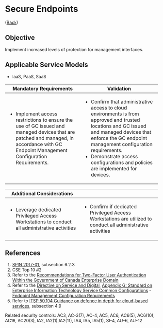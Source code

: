 # Secure Endpoints

([Back](../README.md))

## Objective

Implement increased levels of protection for management interfaces.

## Applicable Service Models

- IaaS, PaaS, SaaS

| Mandatory Requirements                                                                                                                                                                            | Validation                                                                                                                                                                                                                                                                                       |
| ------------------------------------------------------------------------------------------------------------------------------------------------------------------------------------------------- | ------------------------------------------------------------------------------------------------------------------------------------------------------------------------------------------------------------------------------------------------------------------------------------------------ |
| <ul><li>Implement access restrictions to ensure the use of GC issued and managed devices that are patched and managed, in accordance with GC Endpoint Management Configuration Requirements.</li></ul> | <ul><li>Confirm that administrative access to cloud environments is from approved and trusted locations and GC issued and managed devices that enforce the GC endpoint management configuration requirements.</li><li>Demonstrate access configurations and policies are implemented for devices.</li></ul> |

| Additional Considerations                                                                                    |                                                                                                                             |
| ------------------------------------------------------------------------------------------------------------ | --------------------------------------------------------------------------------------------------------------------------- |
| <ul><li>Leverage dedicated Privileged Access Workstations to conduct all administrative activities</li></ul> | <ul><li>Confirm if dedicated Privileged Access Workstations are utilized to conduct all administrative activities</li></ul> |

## References

1. [SPIN 2017-01](https://www.canada.ca/en/treasury-board-secretariat/services/access-information-privacy/security-identity-management/direction-secure-use-commercial-cloud-services-spin.html), subsection 6.2.3
2. CSE Top 10 #2
3. Refer to the [Recommendations for Two-Factor User Authentication Within the Government of Canada Enterprise Domain](https://intranet.canada.ca/wg-tg/rtua-rafu-eng.asp)
4. Refer to the [Directive on Service and Digital](https://www.tbs-sct.canada.ca/pol/doc-eng.aspx?id=32601), [Appendix G: Standard on Enterprise Information Technology Service Common Configurations](https://www.tbs-sct.canada.ca/pol/doc-eng.aspx?id=32713) - [Endpoint Management Configuration Requirements](https://www.canada.ca/en/government/system/digital-government/policies-standards/enterprise-it-service-common-configurations/endpoint.html)
5. Refer to [ITSP.50.104 Guidance on defence in depth for cloud-based services](https://cyber.gc.ca/en/guidance/itsp50104-guidance-defence-depth-cloud-based-services), subsection 4.9

Related security controls: AC3, AC-3(7), AC-4, AC5, AC6, AC6(5), AC6(10), AC19, AC20(3), IA2, IA2(1),IA2(11), IA4, IA5, IA5(1), SI-4, AU-6, AU-12
